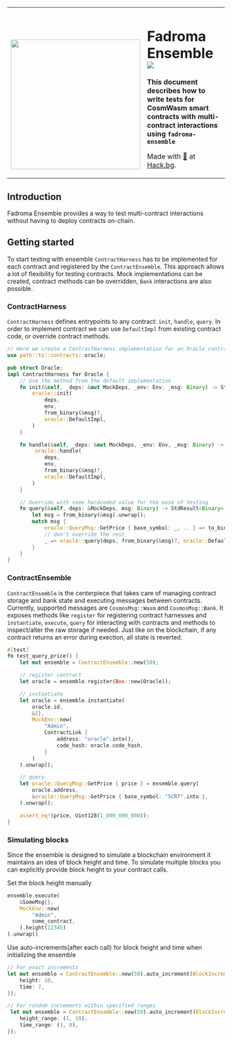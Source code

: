 <div align="center">
<table><tr><td valign="middle" style="vertical-align:bottom">

[<img src="https://github.com/hackbg/fadroma/raw/22.01/doc/logo.svg" width="300">](https://fadroma.tech)

</td><td valign="center">

# Fadroma Ensemble ![](https://img.shields.io/badge/version-0.1.0-blueviolet)

**This document describes how to write tests for CosmWasm smart contracts with multi-contract interactions using `fadroma-ensemble`**

Made with [💚](mailto:hello@hack.bg) at [Hack.bg](https://hack.bg).

</td></tr></table>

</div>

## Introduction
Fadroma Ensemble provides a way to test multi-contract interactions without having to deploy contracts on-chain.

## Getting started
To start testing with ensemble `ContractHarness` has to be implemented for each contract and registered by the `ContractEnsemble`. This approach allows a lot of flexibility for testing contracts. Mock implementations can be created, contract methods can be overridden, `Bank` interactions are also possible.

### ContractHarness
`ContractHarness` defines entrypoints to any contract: `init`, `handle`, `query`. In order to implement contract we can use `DefaultImpl` from existing contract code, or override contract methods.
```rust
// Here we create a ContractHarness implementation for an Oracle contract
use path::to::contracts::oracle;

pub struct Oracle;
impl ContractHarness for Oracle {
    // Use the method from the default implementation
    fn init(&self, _deps: &mut MockDeps, _env: Env, _msg: Binary) -> StdResult<InitResponse> {
        oracle::init(
            deps,
            env,
            from_binary(&msg)?,
            oracle::DefaultImpl,
        )
    }

    fn handle(&self, _deps: &mut MockDeps, _env: Env, _msg: Binary) -> StdResult<HandleResponse> {
         oracle::handle(
            deps,
            env,
            from_binary(&msg)?,
            oracle::DefaultImpl,
        )
    }

    // Override with some hardcoded value for the ease of testing
    fn query(&self, deps: &MockDeps, msg: Binary) -> StdResult<Binary> {
        let msg = from_binary(&msg).unwrap();
        match msg {
            oracle::QueryMsg::GetPrice { base_symbol: _, .. } => to_binary(&Uint128(1_000_000_000)),
            // don't override the rest
            _ => oracle::query(deps, from_binary(&msg)?, oracle::DefaultImpl)
        }
    }
}
```
### ContractEnsemble
`ContractEnsemble` is the centerpiece that takes care of managing contract storage and bank state and executing messages between contracts. Currently, supported messages are `CosmosMsg::Wasm` and `CosmosMsg::Bank`. It exposes methods like `register` for registering contract harnesses and `instantiate`, `execute`, `query` for interacting with contracts and methods to inspect/alter the raw storage if needed. Just like on the blockchain, if any contract returns an error during exection, all state is reverted.

```rust
#[test]
fn test_query_price() {
    let mut ensemble = ContractEnsemble::new(50);

    // register contract
    let oracle = ensemble.register(Box::new(Oracle));

    // instantiate
    let oracle = ensemble.instantiate(
        oracle.id,
        &{},
        MockEnv::new(
            "Admin",
            ContractLink {
                address: "oracle".into(),
                code_hash: oracle.code_hash,
            }
        )
    ).unwrap();

    // query
    let oracle::QueryMsg::GetPrice { price } = ensemble.query(
        oracle.address,
        &oracle::QueryMsg::GetPrice { base_symbol: "SCRT".into },
    ).unwrap();

    assert_eq!(price, Uint128(1_000_000_000));
}
```

### Simulating blocks
Since the ensemble is designed to simulate a blockchain environment it maintains an idea of block height and time. To simulate multiple blocks you can explicitly provide block height to your contract calls.
  
Set the block height manually
```rust
ensemble.execute(
    &SomeMsg{}, 
    MockEnv::new(
        "Admin",
        some_contract,
    ).height(12345)
).unwrap()
```
Use auto-increments(after each call) for block height and time when initializing the ensemble
```rust
// For exact increments
let mut ensemble = ContractEnsemble::new(50).auto_increment(BlockIncrement::Exact {
    height: 10,
    time: 7,
});

// For random increments within specified ranges
 let mut ensemble = ContractEnsemble::new(50).auto_increment(BlockIncrement::Random {
    height_range: (1, 10),
    time_range: (1, 8),
});
```